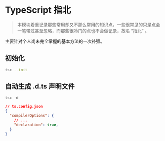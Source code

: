 # TypeScript 指北

> 本模块着重记录那些常用却又不那么常用的知识点，一些很常见的只是点会一笔带过甚至忽略，而那些很冷门的点也不会做记录，故名 “指北” 。

主要针对个人尚未完全掌握的基本方法的一次补强。

## 初始化

``` bash
tsc --init
```

## 自动生成 .d.ts 声明文件

``` shell
tsc -d
```

``` json
// ts.config.json
{
  "compilerOptions": {
    // ...
    "declaration": true,
  }
}
```
